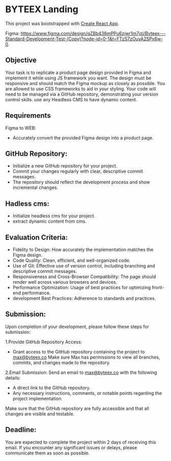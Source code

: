 # BYTEEX Landing

This project was bootstrapped with [Create React App](https://github.com/facebook/create-react-app).

Figma:
https://www.figma.com/design/qZBb436mPPu6zjwr1m7jzj/Byteex---Standard-Development-Test-(Copy)?node-id=0-1&t=FTzS7zOuyA2SPx6w-0.

## Objective
Your task is to replicate a product page design provided in Figma and implement it while using JS framework you want.
The design must be responsive and should match the Figma mockup as closely as possible. You are allowed to use CSS frameworks to aid in your styling.
Your code will need to be managed via a GitHub repository, demonstrating your version control skills. use any Headless CMS to have dynamic content.

## Requirements
Figma to WEB:
- Accurately convert the provided Figma design into a product page.

## GitHub Repository:
- Initialize a new GitHub repository for your project.
- Commit your changes regularly with clear, descriptive commit messages.
- The repository should reflect the development process and show incremental changes.

## Hadless cms:
- Initialize headless cms for your project.
- extract dynamic content from cms.

## Evaluation Criteria:
- Fidelity to Design: How accurately the implementation matches the Figma design.
- Code Quality: Clean, efficient, and well-organized code.
- Use of Git: Effective use of version control, including branching and descriptive commit messages.
- Responsiveness and Cross-Browser Compatibility: The page should render well across various browsers and devices.
- Performance Optimization: Usage of best practices for optimizing front-end performance.
- development Best Practices: Adherence to standards and practices.

## Submission:
Upon completion of your development, please follow these steps for submission:

1.Provide GitHub Repository Access:
- Grant access to the GitHub repository containing the project to max@byteex.co
Make sure Max has permissions to view all branches, commits, and changes made to the repository.

2.Email Submission:
Send an email to max@byteex.co with the following details:
- A direct link to the GitHub repository.
- Any necessary instructions, comments, or notable points regarding the project implementation.

Make sure that the GitHub repository are fully accessible and that all changes are visible and testable.

## Deadline:
You are expected to complete the project within 2 days of receiving this email.
If you encounter any significant issues or delays, please communicate them as soon as possible.
